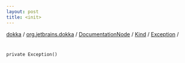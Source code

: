 ```yaml
---
layout: post
title: <init>
---
```

[dokka](../../../../index.md) / [org.jetbrains.dokka](../../../index.md) / [DocumentationNode](../../index.md) / [Kind](../index.md) / [Exception](index.md) / [<init>](_init_.md)

# <init>

```
private Exception()
```
